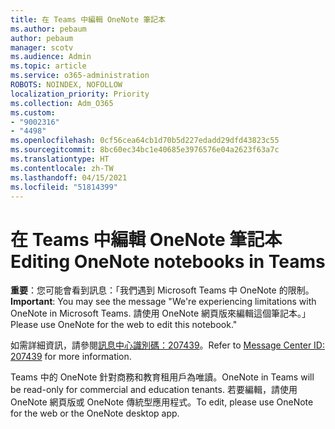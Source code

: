 ```yaml
---
title: 在 Teams 中編輯 OneNote 筆記本
ms.author: pebaum
author: pebaum
manager: scotv
ms.audience: Admin
ms.topic: article
ms.service: o365-administration
ROBOTS: NOINDEX, NOFOLLOW
localization_priority: Priority
ms.collection: Adm_O365
ms.custom:
- "9002316"
- "4498"
ms.openlocfilehash: 0cf56cea64cb1d70b5d227edadd29dfd43823c55
ms.sourcegitcommit: 8bc60ec34bc1e40685e3976576e04a2623f63a7c
ms.translationtype: HT
ms.contentlocale: zh-TW
ms.lasthandoff: 04/15/2021
ms.locfileid: "51814399"
---
```

# <a name="editing-onenote-notebooks-in-teams"></a><span data-ttu-id="5e7b4-102">在 Teams 中編輯 OneNote 筆記本</span><span class="sxs-lookup"><span data-stu-id="5e7b4-102">Editing OneNote notebooks in Teams</span></span>

<span data-ttu-id="5e7b4-103">**重要**：您可能會看到訊息：「我們遇到 Microsoft Teams 中 OneNote 的限制。</span><span class="sxs-lookup"><span data-stu-id="5e7b4-103">**Important**: You may see the message  "We're experiencing limitations with OneNote in Microsoft Teams.</span></span> <span data-ttu-id="5e7b4-104">請使用 OneNote 網頁版來編輯這個筆記本。」</span><span class="sxs-lookup"><span data-stu-id="5e7b4-104">Please use OneNote for the web to edit this notebook."</span></span>  

<span data-ttu-id="5e7b4-105">如需詳細資訊，請參閱[訊息中心識別碼：207439](https://admin.microsoft.com/Adminportal/Home?source=applauncher#MessageCenter?id=MC207439)。</span><span class="sxs-lookup"><span data-stu-id="5e7b4-105">Refer to [Message Center ID: 207439](https://admin.microsoft.com/Adminportal/Home?source=applauncher#MessageCenter?id=MC207439) for more information.</span></span>

<span data-ttu-id="5e7b4-106">Teams 中的 OneNote 針對商務和教育租用戶為唯讀。</span><span class="sxs-lookup"><span data-stu-id="5e7b4-106">OneNote in Teams will be read-only for commercial and education tenants.</span></span> <span data-ttu-id="5e7b4-107">若要編輯，請使用 OneNote 網頁版或 OneNote 傳統型應用程式。</span><span class="sxs-lookup"><span data-stu-id="5e7b4-107">To edit, please use OneNote for the web or the OneNote desktop app.</span></span>
